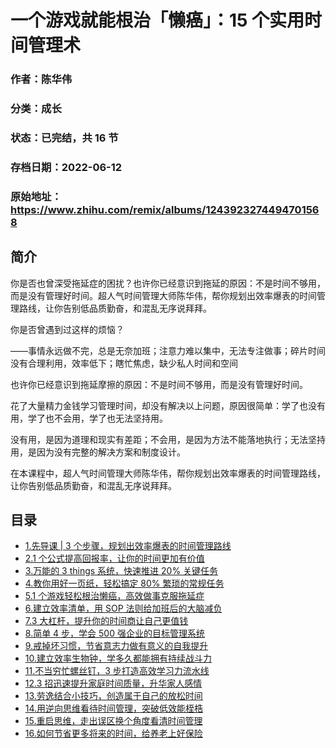 # 一个游戏就能根治「懒癌」：15 个实用时间管理术

### 作者：陈华伟

### 分类：成长

### 状态：已完结，共 16 节

### 存档日期：2022-06-12

### 原始地址：https://www.zhihu.com/remix/albums/1243923274494701568


## 简介
你是否也曾深受拖延症的困扰？也许你已经意识到拖延的原因：不是时间不够用，而是没有管理好时间。超人气时间管理大师陈华伟，帮你规划出效率爆表的时间管理路线，让你告别低品质勤奋，和混乱无序说拜拜。


你是否曾遇到过这样的烦恼？


——事情永远做不完，总是无奈加班；注意力难以集中，无法专注做事；碎片时间没有合理利用，效率低下；瞎忙焦虑，缺少私人时间和空间


也许你已经意识到拖延摩擦的原因：不是时间不够用，而是没有管理好时间。


花了大量精力金钱学习管理时间，却没有解决以上问题，原因很简单：学了也没有用，学了也不会用，学了也无法坚持用。


没有用，是因为道理和现实有差距；不会用，是因为方法不能落地执行；无法坚持用，是因为没有完整的解决方案和制度设计。


在本课程中，超人气时间管理大师陈华伟，帮你规划出效率爆表的时间管理路线，让你告别低品质勤奋，和混乱无序说拜拜。




## 目录
- [1.先导课 | 3 个步骤，规划出效率爆表的时间管理路线](1.先导课%20|%203%20个步骤，规划出效率爆表的时间管理路线.md)
- [2.1 个公式提高回报率，让你的时间更加有价值](2.1%20个公式提高回报率，让你的时间更加有价值.md)
- [3.万能的 3 things 系统，快速推进 20% 关键任务](3.万能的%203%20things%20系统，快速推进%2020%%20关键任务.md)
- [4.教你用好一页纸，轻松搞定 80% 繁琐的常规任务](4.教你用好一页纸，轻松搞定%2080%%20繁琐的常规任务.md)
- [5.1 个游戏轻松根治懒癌，高效做事克服拖延症](5.1%20个游戏轻松根治懒癌，高效做事克服拖延症.md)
- [6.建立效率清单，用 SOP 法则给加班后的大脑减负](6.建立效率清单，用%20SOP%20法则给加班后的大脑减负.md)
- [7.3 大杠杆，提升你的时间商让自己更值钱](7.3%20大杠杆，提升你的时间商让自己更值钱.md)
- [8.简单 4 步，学会 500 强企业的目标管理系统](8.简单%204%20步，学会%20500%20强企业的目标管理系统.md)
- [9.戒掉坏习惯，节省意志力做有意义的自我提升](9.戒掉坏习惯，节省意志力做有意义的自我提升.md)
- [10.建立效率生物钟，学多久都能拥有持续战斗力](10.建立效率生物钟，学多久都能拥有持续战斗力.md)
- [11.不当穷忙螺丝钉，3 步打造高效学习力流水线](11.不当穷忙螺丝钉，3%20步打造高效学习力流水线.md)
- [12.3 招迅速提升家庭时间质量，升华家人感情](12.3%20招迅速提升家庭时间质量，升华家人感情.md)
- [13.劳逸结合小技巧，创造属于自己的放松时间](13.劳逸结合小技巧，创造属于自己的放松时间.md)
- [14.用逆向思维看待时间管理，突破低效能桎梏](14.用逆向思维看待时间管理，突破低效能桎梏.md)
- [15.重启思维，走出误区换个角度看清时间管理](15.重启思维，走出误区换个角度看清时间管理.md)
- [16.如何节省更多将来的时间，给养老上好保险](16.如何节省更多将来的时间，给养老上好保险.md)